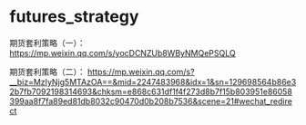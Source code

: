 # futures_strategy

期货套利策略（一）：
https://mp.weixin.qq.com/s/yocDCNZUb8WByNMQePSQLQ

期货套利策略（二）：
https://mp.weixin.qq.com/s?__biz=MzIyNjg5MTAzOA==&mid=2247483968&idx=1&sn=129698564b86e32b7fb7092198314693&chksm=e868c631df1f4f273d8b7f15b803951e86058399aa8f7fa89ed81db8032c90470d0b208b7536&scene=21#wechat_redirect
